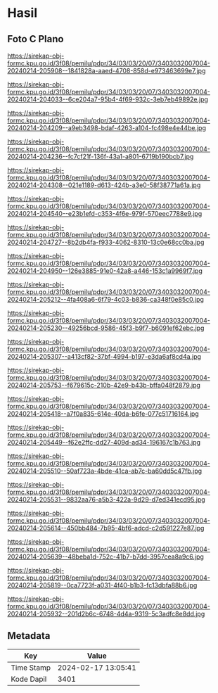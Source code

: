# Hasil

## Foto C Plano

https://sirekap-obj-formc.kpu.go.id/3f08/pemilu/pdpr/34/03/03/20/07/3403032007004-20240214-205908--1841828a-aaed-4708-858d-e973463699e7.jpg

https://sirekap-obj-formc.kpu.go.id/3f08/pemilu/pdpr/34/03/03/20/07/3403032007004-20240214-204033--6ce204a7-95b4-4f69-932c-3eb7eb49892e.jpg

https://sirekap-obj-formc.kpu.go.id/3f08/pemilu/pdpr/34/03/03/20/07/3403032007004-20240214-204209--a9eb3498-bdaf-4263-a104-fc498e4e44be.jpg

https://sirekap-obj-formc.kpu.go.id/3f08/pemilu/pdpr/34/03/03/20/07/3403032007004-20240214-204236--fc7cf21f-136f-43a1-a801-6719b190bcb7.jpg

https://sirekap-obj-formc.kpu.go.id/3f08/pemilu/pdpr/34/03/03/20/07/3403032007004-20240214-204308--021e1189-d613-424b-a3e0-58f38771a61a.jpg

https://sirekap-obj-formc.kpu.go.id/3f08/pemilu/pdpr/34/03/03/20/07/3403032007004-20240214-204540--e23b1efd-c353-4f6e-979f-570eec7788e9.jpg

https://sirekap-obj-formc.kpu.go.id/3f08/pemilu/pdpr/34/03/03/20/07/3403032007004-20240214-204727--8b2db4fa-f933-4062-8310-13c0e68cc0ba.jpg

https://sirekap-obj-formc.kpu.go.id/3f08/pemilu/pdpr/34/03/03/20/07/3403032007004-20240214-204950--126e3885-91e0-42a8-a446-153c1a9969f7.jpg

https://sirekap-obj-formc.kpu.go.id/3f08/pemilu/pdpr/34/03/03/20/07/3403032007004-20240214-205212--4fa408a6-6f79-4c03-b836-ca348f0e85c0.jpg

https://sirekap-obj-formc.kpu.go.id/3f08/pemilu/pdpr/34/03/03/20/07/3403032007004-20240214-205230--49256bcd-9586-45f3-b9f7-b6091ef62ebc.jpg

https://sirekap-obj-formc.kpu.go.id/3f08/pemilu/pdpr/34/03/03/20/07/3403032007004-20240214-205307--a413cf82-37bf-4994-b197-e3da6af8cd4a.jpg

https://sirekap-obj-formc.kpu.go.id/3f08/pemilu/pdpr/34/03/03/20/07/3403032007004-20240214-205753--f679615c-210b-42e9-b43b-bffa048f2879.jpg

https://sirekap-obj-formc.kpu.go.id/3f08/pemilu/pdpr/34/03/03/20/07/3403032007004-20240214-205418--a7f0a835-614e-40da-b6fe-077c51716164.jpg

https://sirekap-obj-formc.kpu.go.id/3f08/pemilu/pdpr/34/03/03/20/07/3403032007004-20240214-205449--f62e2ffc-dd27-409d-ad34-196167c1b763.jpg

https://sirekap-obj-formc.kpu.go.id/3f08/pemilu/pdpr/34/03/03/20/07/3403032007004-20240214-205510--50af723a-4bde-41ca-ab7c-ba60dd5c47fb.jpg

https://sirekap-obj-formc.kpu.go.id/3f08/pemilu/pdpr/34/03/03/20/07/3403032007004-20240214-205531--9832aa76-a5b3-422a-9d29-d7ed341ecd95.jpg

https://sirekap-obj-formc.kpu.go.id/3f08/pemilu/pdpr/34/03/03/20/07/3403032007004-20240214-205614--450bb484-7b95-4bf6-adcd-c2d591227e87.jpg

https://sirekap-obj-formc.kpu.go.id/3f08/pemilu/pdpr/34/03/03/20/07/3403032007004-20240214-205639--48beba1d-752c-41b7-b7dd-3957cea8a9c6.jpg

https://sirekap-obj-formc.kpu.go.id/3f08/pemilu/pdpr/34/03/03/20/07/3403032007004-20240214-205819--0ca7723f-a031-4f40-b1b3-fc13dbfa88b6.jpg

https://sirekap-obj-formc.kpu.go.id/3f08/pemilu/pdpr/34/03/03/20/07/3403032007004-20240214-205932--201d2b6c-6748-4d4a-9319-5c3adfc8e8dd.jpg


## Metadata

| Key        | Value               |
| ---------- | ------------------- |
| Time Stamp | 2024-02-17 13:05:41 |
| Kode Dapil | 3401                |



